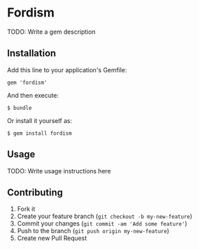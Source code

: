 # Fordism

TODO: Write a gem description

## Installation

Add this line to your application's Gemfile:

    gem 'fordism'

And then execute:

    $ bundle

Or install it yourself as:

    $ gem install fordism

## Usage

TODO: Write usage instructions here

## Contributing

1. Fork it
2. Create your feature branch (`git checkout -b my-new-feature`)
3. Commit your changes (`git commit -am 'Add some feature'`)
4. Push to the branch (`git push origin my-new-feature`)
5. Create new Pull Request
